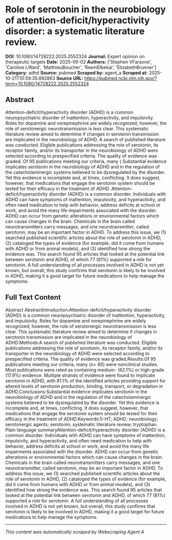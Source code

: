 # Role of serotonin in the neurobiology of attention-deficit/hyperactivity disorder: a systematic literature review.

**DOI:** 10.1080/14728222.2025.2552324
**Journal:** Expert opinion on therapeutic targets
**Date:** 2025-09-02
**Authors:** ['Stephen VFaraone', 'Caroline LWard', 'MatthieuBoucher', 'ReemElbekai', 'ElizabethBrunner']
**Category:** adhd
**Source:** pubmed
**Scraped by:** agent_a
**Scraped at:** 2025-10-21T10:59:35.892863
**Source URL:** https://pubmed.ncbi.nlm.nih.gov/?term=10.1080/14728222.2025.2552324

## Abstract

Attention-deficit/hyperactivity disorder (ADHD) is a common neuropsychiatric disorder of inattention, hyperactivity, and impulsivity. Roles for dopamine and norepinephrine are widely recognized; however, the role of serotonergic neurotransmission is less clear. This systematic literature review aimed to determine if changes in serotonin transmission are implicated in the neurobiology of ADHD.
A search of published literature was conducted. Eligible publications addressing the role of serotonin, its receptor family, and/or its transporter in the neurobiology of ADHD were selected according to prespecified criteria. The quality of evidence was graded.
Of 95 publications meeting our criteria, many (
Substantial evidence implicates serotonin in the neurobiology of ADHD and in the regulation of the catecholaminergic systems believed to be dysregulated by the disorder. Yet this evidence is incomplete and, at times, conflicting. It does suggest, however, that medications that engage the serotonin system should be tested for their efficacy in the treatment of ADHD.
Attention-deficit/hyperactivity disorder (ADHD) is a common disorder. Individuals with ADHD can have symptoms of inattention, impulsivity, and hyperactivity, and often need medication to help with behavior, address deficits at school or work, and avoid the many life impairments associated with the disorder. ADHD can occur from genetic alterations or environmental factors which can cause changes in the brain. Chemicals in the brain called neurotransmitters carry messages, and one neurotransmitter, called serotonin, may be an important factor in ADHD. To address this issue, we (1) searched published scientific articles about the role of serotonin in ADHD, (2) cataloged the types of evidence (for example, did it come from humans with ADHD or from animal models), and (3) identified how strong the evidence was. This search found 95 articles that looked at the potential link between serotonin and ADHD, of which 77 (81%) supported a role for serotonin. A full understanding of all processes involved in ADHD is not yet known, but overall, this study confirms that serotonin is likely to be involved in ADHD, making it a good target for future medications to help manage the symptoms.

## Full Text Content

Abstract AbstractIntroduction:Attention-deficit/hyperactivity disorder (ADHD) is a common neuropsychiatric disorder of inattention, hyperactivity, and impulsivity. Roles for dopamine and norepinephrine are widely recognized; however, the role of serotonergic neurotransmission is less clear. This systematic literature review aimed to determine if changes in serotonin transmission are implicated in the neurobiology of ADHD.Methods:A search of published literature was conducted. Eligible publications addressing the role of serotonin, its receptor family, and/or its transporter in the neurobiology of ADHD were selected according to prespecified criteria. The quality of evidence was graded.Results:Of 95 publications meeting our criteria, many (n= 60) were nonclinical studies. Most publications were rated as containing medium- (62.1%) or high-grade (17.9%) evidence. Multiple strands of evidence were found to implicate serotonin in ADHD, with 81.1% of the identified articles providing support for altered levels of serotonin production, binding, transport, or degradation in ADHD.Conclusions:Substantial evidence implicates serotonin in the neurobiology of ADHD and in the regulation of the catecholaminergic systems believed to be dysregulated by the disorder. Yet this evidence is incomplete and, at times, conflicting. It does suggest, however, that medications that engage the serotonin system should be tested for their efficacy in the treatment of ADHD.Keywords:5-HT; ADHD; neurobiology; serotonergic agents; serotonin; systematic literature review; tryptophan. Plain language summaryAttention-deficit/hyperactivity disorder (ADHD) is a common disorder. Individuals with ADHD can have symptoms of inattention, impulsivity, and hyperactivity, and often need medication to help with behavior, address deficits at school or work, and avoid the many life impairments associated with the disorder. ADHD can occur from genetic alterations or environmental factors which can cause changes in the brain. Chemicals in the brain called neurotransmitters carry messages, and one neurotransmitter, called serotonin, may be an important factor in ADHD. To address this issue, we (1) searched published scientific articles about the role of serotonin in ADHD, (2) cataloged the types of evidence (for example, did it come from humans with ADHD or from animal models), and (3) identified how strong the evidence was. This search found 95 articles that looked at the potential link between serotonin and ADHD, of which 77 (81%) supported a role for serotonin. A full understanding of all processes involved in ADHD is not yet known, but overall, this study confirms that serotonin is likely to be involved in ADHD, making it a good target for future medications to help manage the symptoms.

---
*This content was automatically scraped by Webscraping Agent A*
